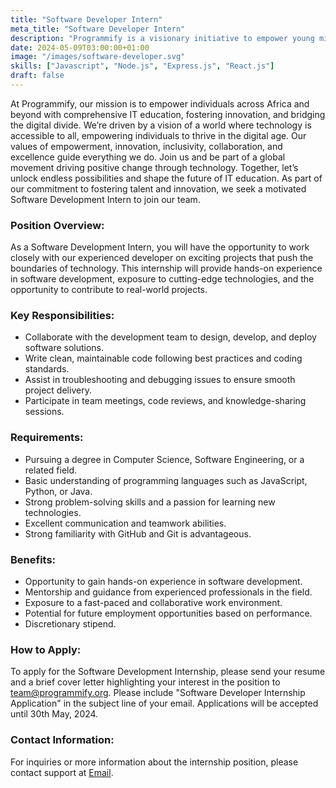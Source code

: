 ```yaml
---
title: "Software Developer Intern"
meta_title: "Software Developer Intern"
description: "Programmify is a visionary initiative to empower young minds through comprehensive IT education"
date: 2024-05-09T03:00:00+01:00
image: "/images/software-developer.svg"
skills: ["Javascript", "Node.js", "Express.js", "React.js"]
draft: false
---
```


At Programmify, our mission is to empower individuals across Africa and beyond with comprehensive IT education, fostering innovation, and bridging the digital divide. We’re driven by a vision of a world where technology is accessible to all, empowering individuals to thrive in the digital age. Our values of empowerment, innovation, inclusivity, collaboration, and excellence guide everything we do. Join us and be part of a global movement driving positive change through technology. Together, let’s unlock endless possibilities and shape the future of IT education. As part of our commitment to fostering talent and innovation, we seek a motivated Software Development Intern to join our team.

### Position Overview:
As a Software Development Intern, you will have the opportunity to work closely with our experienced developer on exciting projects that push the boundaries of technology. This internship will provide hands-on experience in software development, exposure to cutting-edge technologies, and the opportunity to contribute to real-world projects.

### Key Responsibilities:
- Collaborate with the development team to design, develop, and deploy software solutions.
- Write clean, maintainable code following best practices and coding standards.
- Assist in troubleshooting and debugging issues to ensure smooth project delivery.
- Participate in team meetings, code reviews, and knowledge-sharing sessions.

### Requirements:
- Pursuing a degree in Computer Science, Software Engineering, or a related field.
- Basic understanding of programming languages such as JavaScript, Python, or Java.
- Strong problem-solving skills and a passion for learning new technologies.
- Excellent communication and teamwork abilities.
- Strong familiarity with GitHub and Git is advantageous.

### Benefits:
- Opportunity to gain hands-on experience in software development.
- Mentorship and guidance from experienced professionals in the field.
- Exposure to a fast-paced and collaborative work environment.
- Potential for future employment opportunities based on performance.
- Discretionary stipend.

### How to Apply:
To apply for the Software Development Internship, please send your resume and a brief cover letter highlighting your interest in the position to <a href='mailto&#58;%7&#52;ea&#37;6D&#64;pr%6F&#103;r%&#54;&#49;m&#109;if%&#55;&#57;&#46;or%67'>t&#101;am&#64;&#112;rogram&#109;ify&#46;or&#103;</a>. Please include "Software Developer Internship Application" in the subject line of your email. Applications will be accepted until 30th May, 2024.

### Contact Information:
For inquiries or more information about the internship position, please contact support at <a href='mailto&#58;%7&#52;ea&#37;6D&#64;pr%6F&#103;r%&#54;&#49;m&#109;if%&#55;&#57;&#46;or%67'>Email</a>.
